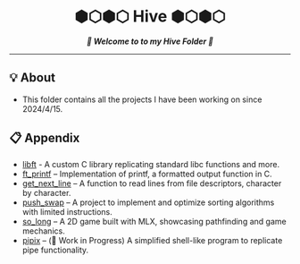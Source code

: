 <h1 align="center">
	⬢⬡⬢⬡ Hive ⬢⬡⬢⬡
</h1>

<p align="center">
	<b><i>🐝 Welcome to to my Hive Folder 🐝</i></b><br>
</p>

<!-- <p align="center">
	<img alt="GitHub code size in bytes" src="https://img.shields.io/github/languages/code-size/surfi89/ft_printf?color=lightblue" />
	<img alt="Number of lines of code" src="https://img.shields.io/tokei/lines/github/surfi89/ft_printf?color=critical" />
	<img alt="Code language count" src="https://img.shields.io/github/languages/count/surfi89/ft_printf?color=yellow" />
	<img alt="GitHub top language" src="https://img.shields.io/github/languages/top/surfi89/ft_printf?color=blue" />
	<img alt="GitHub last commit" src="https://img.shields.io/github/last-commit/surfi89/ft_printf?color=green" />
</p> -->

<!-- <h3 align="center">
	<a href="#%EF%B8%8F-about">About</a>
	<span>   |   </span>
	<a href="#-Appendix">Appendix</a>
</h3> -->

---

## 💡 About

- This folder contains all the projects I have been working on since 2024/4/15.


## 📋 Appendix

- [libft](https://github.com/LeeRichi/Hive/blob/master/libft/READM.md) - A custom C library replicating standard libc functions and more.
- [ft_printf](https://github.com/LeeRichi/Hive/blob/master/ft_printf/READM.md) – Implementation of printf, a formatted output function in C.
- [get_next_line](https://github.com/LeeRichi/Hive/tree/master/get_next_line/README.md) – A function to read lines from file descriptors, character by character.
- [push_swap](https://github.com/LeeRichi/Hive/tree/master/push_swap) – A project to implement and optimize sorting algorithms with limited instructions.
- [so_long](https://github.com/LeeRichi/Hive/tree/master/so_long) – A 2D game built with MLX, showcasing pathfinding and game mechanics.
- [pipix](https://github.com/LeeRichi/Hive/tree/master/pipex) – (🚧 Work in Progress) A simplified shell-like program to replicate pipe functionality.
